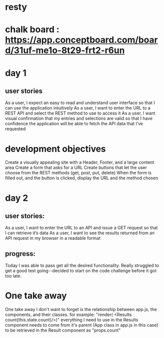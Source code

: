 # resty
# chalk board : https://app.conceptboard.com/board/31uf-me1o-8t29-frt2-r6un
# day 1
## user stories
As a user, I expect an easy to read and understand user interface so that I can use the application intuitively
As a user, I want to enter the URL to a REST API and select the REST method to use to access it
As a user, I want visual confirmation that my entries and selections are valid so that I have confidence the application will be able to fetch the API data that I’ve requested
# development objectives
Create a visually appealing site with a Header, Footer, and a large content area
Create a form that asks for a URL
Create buttons that let the user choose from the REST methods (get, post, put, delete)
When the form is filled out, and the button is clicked, display the URL and the method chosen

# day 2
## user stories:
As a user, I want to enter the URL to an API and issue a GET request so that I can retrieve it’s data
As a user, I want to see the results returned from an API request in my browser in a readable format

## progress:
Today I was able to pass get all the desired functionality. Really struggled to get a good test going--decided to start on the code challenge before it got too late. 
# One take away 
One take away I don't want to forget is the relationship between app.js, the components, and their classes. 
for example:
"render( <Results count{this.state.count}/>)" everything I need to use in the Results component needs to come from it's parent (App class in app.js in this case) to be retrieved in the Result component as "props.count"
